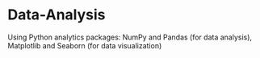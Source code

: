 # Data-Analysis
Using Python analytics packages: 
NumPy and Pandas (for data analysis),
Matplotlib and Seaborn (for data visualization)
